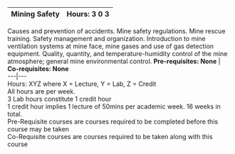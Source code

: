 **Mining Safety** | **Hours: 3 0 3**  
---|---  
Causes and prevention of accidents. Mine safety regulations. Mine rescue training. Safety management and organization. Introduction to mine ventilation systems at mine face, mine gases and use of gas detection equipment. Quality, quantity, and temperature-humidity control of the mine atmosphere; general mine environmental control.
**Pre-requisites: None** | **Co-requisites: None**  
---|---  
Hours: XYZ where X = Lecture, Y = Lab, Z = Credit  
All hours are per week.  
3 Lab hours constitute 1 credit hour  
1 credit hour implies 1 lecture of 50mins per academic week. 16 weeks in total.  
Pre-Requisite courses are courses required to be completed before this course may be taken  
Co-Requisite courses are courses required to be taken along with this course
